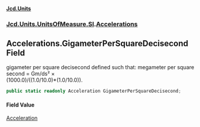 #### [Jcd.Units](index.md 'index')
### [Jcd.Units.UnitsOfMeasure.SI](Jcd.Units.UnitsOfMeasure.SI.md 'Jcd.Units.UnitsOfMeasure.SI').[Accelerations](Accelerations.md 'Jcd.Units.UnitsOfMeasure.SI.Accelerations')

## Accelerations.GigameterPerSquareDecisecond Field

gigameter per square decisecond defined such that: megameter per square second = Gm/ds² ×  
(1000.0)/((1.0/10.0)*(1.0/10.0)).

```csharp
public static readonly Acceleration GigameterPerSquareDecisecond;
```

#### Field Value
[Acceleration](Acceleration.md 'Jcd.Units.UnitTypes.Acceleration')